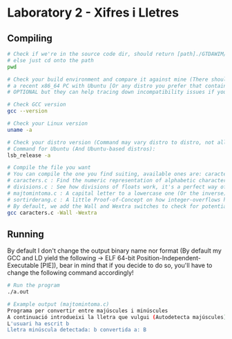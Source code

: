 # Laboratory 2 - Xifres i Lletres

## Compiling

```bash
# Check if we're in the source code dir, should return [path]./GTDAWIM/FProgI/L2XIF_I_LLET
# else just cd onto the path
pwd

# Check your build environment and compare it against mine (There should not be problems if yo're using
# a recent x86_64 PC with Ubuntu [Or any distro you prefer that contains GNUs C Compiler]), next steps are
# OPTIONAL but they can help tracing down incompatibility issues if you can't compile the code succesfully

# Check GCC version
gcc --version

# Check your Linux version
uname -a

# Check your distro version (Command may vary distro to distro, not all are based-off Debian!)
# Command for Ubuntu (And Ubuntu-based distros):
lsb_release -a

# Compile the file you want
# You can compile the one you find suiting, available ones are: caracters.c  divisions.c  majtomintomaj.c  and sortirderang.c
# caracters.c : Find the numeric representation of alphabetic characters and symbols
# divisions.c : See how divisions of floats work, it's a perfect way of understanding how type-casting works
# majtomintoma.c : A capital letter to a lowercase one (Or the inverse), good for understanding how this sort of conversions are done
# sortirderang.c : A little Proof-of-Concept on how integer-overflows happen, this shows why it's a good idea to check for them as they can be a pain to track down
# By default, we add the Wall and Wextra switches to check for potential warnings at compile time.
gcc caracters.c -Wall -Wextra
```
## Running

By default I don't change the output binary name nor format (By default my GCC and LD yield the following -> ELF 64-bit Position-Independent-Executable [PIE]), bear in mind that if you decide to do so, you'll have to change the following command accordingly!

```bash
# Run the program
./a.out

# Example output (majtomintoma.c)
Programa per convertir entre majúscules i minúscules
A continuació introdueixi la lletra que vulgui (Autodetecta majúscules): b
L'usuari ha escrit b
Lletra minúscula detectada: b convertida a: B
```